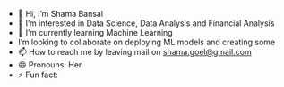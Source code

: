 - 👋 Hi, I’m Shama Bansal
- 👀 I’m interested in Data Science, Data Analysis and Financial Analysis
- 🌱 I’m currently learning Machine Learning
- I’m looking to collaborate on deploying ML models and creating some
- 📫 How to reach me by leaving mail on shama.goel@gmail.com
- 😄 Pronouns: Her
- ⚡ Fun fact: 

<!---
shamabansal17/shamabansal17 is a ✨ special ✨ repository because its `README.md` (this file) appears on your GitHub profile.
You can click the Preview link to take a look at your changes.
--->
